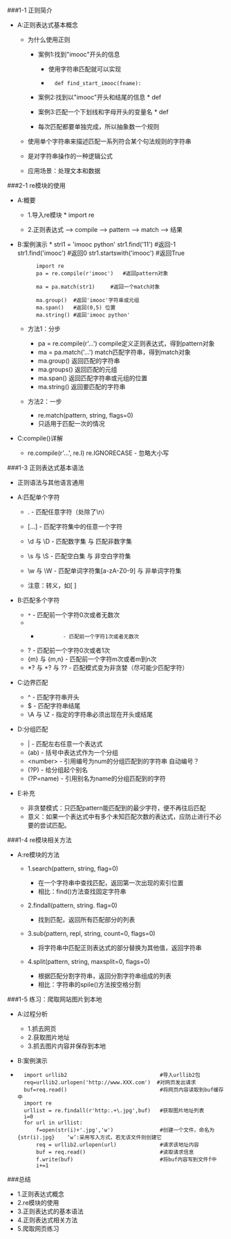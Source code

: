 ###1-1 正则简介
* A:正则表达式基本概念
	* 为什么使用正则
		* 案例1:找到"imooc"开头的信息
			* 使用字符串匹配就可以实现
			* 
					def find_start_imooc(fname):

		* 案例2:找到以"imooc"开头和结尾的信息
			* 
					def 

		* 案例3:匹配一个下划线和字母开头的变量名
			* 
					def

		* 每次匹配都要单独完成，所以抽象数一个规则

	* 使用单个字符串来描述匹配一系列符合某个句法规则的字符串
	* 是对字符串操作的一种逻辑公式
	* 应用场景：处理文本和数据

###2-1 re模块的使用
* A:概要
	* 1.导入re模块
		* 
				import re

	* 2.正则表达式 --> compile --> pattern --> match --> 结果

* B:案例演示
	* 
			strl1 = 'imooc python'
			str1.find('11')		#返回-1
			str1.find('imooc')		#返回0
			str1.startswith('imooc')	#返回True
			
			import re
			pa = re.compile(r'imooc')	#返回pattern对象
	
			ma = pa.match(str1)		#返回一个match对象
	
			ma.group()	#返回'imooc'字符串或元组
			ma.span()	#返回(0,5) 位置
			ma.string()	#返回'imooc python'

	* 方法1：分步
		* pa = re.compile(r'...')	compile定义正则表达式，得到pattern对象
		* ma = pa.match('...')		match匹配字符串，得到match对象
		* ma.group()				返回匹配的字符串
		* ma.groups()				返回匹配的元组
		* ma.span()					返回匹配字符串或元组的位置
		* ma.string()				返回要匹配的字符串

	* 方法2：一步
		* re.match(pattern, string, flags=0)
		* 只适用于匹配一次的情况

* C:compile()详解
	* re.compile(r'...', re.I)	re.IGNORECASE - 忽略大小写

###1-3 正则表达式基本语法
* 正则语法与其他语言通用
* A:匹配单个字符
	* .				- 匹配任意字符（处除了\n）
	* [...]			- 匹配字符集中的任意一个字符
	* \d 与 \D		- 匹配数字集 与 匹配非数字集
	* \s 与 \S		- 匹配空白集 与 非空白字符集
	* \w 与 \W		- 匹配单词字符集[a-zA-Z0-9] 与 非单词字符集

	* 注意：转义，如\[ \]

* B:匹配多个字符
	* `*`			- 匹配前一个字符0次或者无数次
	* + 			- 匹配前一个字符1次或者无数次
	* ?				- 匹配前一个字符0次或者1次
	* {m} 与 {m,n}	- 匹配前一个字符m次或者m到n次
	* *? 与 +? 与 ??	- 匹配模式变为非贪婪（尽可能少匹配字符）

* C:边界匹配
	* ^				- 匹配字符串开头
	* $				- 匹配字符串结尾
	* \A 与 \Z		- 指定的字符串必须出现在开头或结尾

* D:分组匹配
	* |				- 匹配左右任意一个表达式
	* (ab)			- 括号中表达式作为一个分组
	* \<number>		- 引用编号为num的分组匹配到的字符串 自动编号？
	* (?P<name>)	- 给分组起个别名
	* (?P=name)		- 引用别名为name的分组匹配到的字符

* E:补充
	* 非贪婪模式：只匹配pattern能匹配到的最少字符，便不再往后匹配
	* 意义：如果一个表达式中有多个未知匹配次数的表达式，应防止进行不必要的尝试匹配。

###1-4 re模块相关方法
* A:re模块的方法
	* 1.search(pattern, string, flag=0)
		* 在一个字符串中查找匹配，返回第一次出现的索引位置
		* 相比：find()方法查找固定字符串
	
	* 2.findall(pattern, string. flag=0)
		* 找到匹配，返回所有匹配部分的列表

	* 3.sub(pattern, repl, string, count=0, flags=0)
		* 将字符串中匹配正则表达式的部分替换为其他值，返回字符串

	* 4.split(pattern, string, maxsplit=0, flags=0)
		* 根据匹配分割字符串，返回分割字符串组成的列表
		* 相比：字符串的spile()方法按空格分割

###1-5 练习：爬取网站图片到本地
* A:过程分析
	* 1.抓去网页
	* 2.获取图片地址
	* 3.抓去图片内容并保存到本地

* B:案例演示
* 
		import urllib2     							#导入urllib2包
		req=urllib2.urlopen('http://www.XXX.com')  #对网页发出请求
		buf=req.read()    							#将网页内容读取到buf缓存中
		import re
		urllist = re.findall(r'http:.+\.jpg',buf)   #获取图片地址列表
		i=0
		for url in urllist:
		    f=open(str(i)+'.jpg','w')    			#创建一个文件，命名为{str(i).jpg}    ‘w’:采用写入方式，若无该文件则创建它
		    req = urllib2.urlopen(url)     			#请求该地址内容
		    buf = req.read()     					#读取请求信息
		    f.write(buf)         					#将buf内容写到文件f中
		    i+=1

###总结
* 1.正则表达式概念
* 2.re模块的使用
* 3.正则表达式的基本语法
* 4.正则表达式相关方法
* 5.爬取网页练习